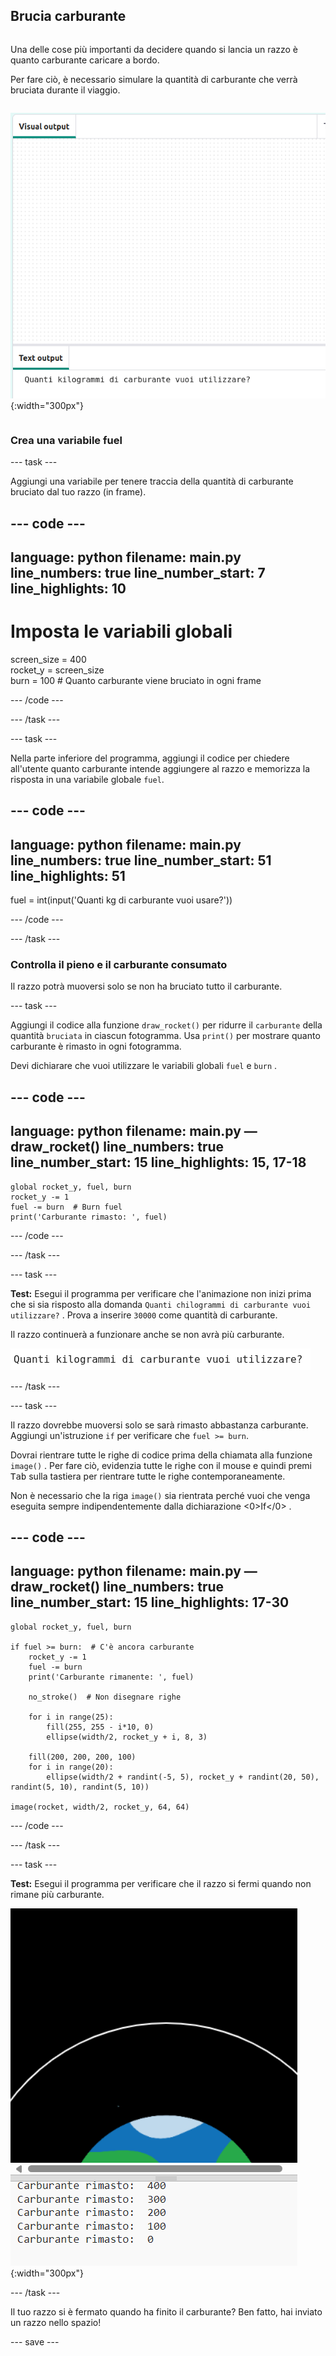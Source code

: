 ## Brucia carburante

<div style="display: flex; flex-wrap: wrap">
<div style="flex-basis: 200px; flex-grow: 1; margin-right: 15px;">

Una delle cose più importanti da decidere quando si lancia un razzo è quanto carburante caricare a bordo. 

Per fare ciò, è necessario simulare la quantità di carburante che verrà bruciata durante il viaggio.
</div>

![Il programma con una domanda nell'output, chiede quanto carburante serve.](images/burn_question_full.png){:width="300px"}

</div>

### Crea una variabile fuel

--- task ---

Aggiungi una variabile per tenere traccia della quantità di carburante bruciato dal tuo razzo (in frame).

--- code ---
---
language: python filename: main.py line_numbers: true line_number_start: 7
line_highlights: 10
---

# Imposta le variabili globali
screen_size = 400   
rocket_y = screen_size  
burn = 100  # Quanto carburante viene bruciato in ogni frame

--- /code ---

--- /task ---


--- task ---

Nella parte inferiore del programma, aggiungi il codice per chiedere all'utente quanto carburante intende aggiungere al razzo e memorizza la risposta in una variabile globale `fuel`.

--- code ---
---
language: python filename: main.py line_numbers: true line_number_start: 51
line_highlights: 51
---

fuel = int(input('Quanti kg di carburante vuoi usare?'))

--- /code ---

--- /task ---

### Controlla il pieno e il carburante consumato

Il razzo potrà muoversi solo se non ha bruciato tutto il carburante.

--- task ---

Aggiungi il codice alla funzione `draw_rocket()` per ridurre il `carburante` della quantità `bruciata` in ciascun fotogramma. Usa `print()` per mostrare quanto carburante è rimasto in ogni fotogramma.

Devi dichiarare che vuoi utilizzare le variabili globali `fuel` e `burn` .

--- code ---
---
language: python filename: main.py — draw_rocket() line_numbers: true line_number_start: 15
line_highlights: 15, 17-18
---

    global rocket_y, fuel, burn   
    rocket_y -= 1   
    fuel -= burn  # Burn fuel   
    print('Carburante rimasto: ', fuel)

--- /code ---

--- /task ---

--- task ---

**Test:** Esegui il programma per verificare che l'animazione non inizi prima che si sia risposto alla domanda `Quanti chilogrammi di carburante vuoi utilizzare?` . Prova a inserire `30000` come quantità di carburante.

Il razzo continuerà a funzionare anche se non avrà più carburante.

![L'area di output del programma con una domanda che chiede quanto carburante è necessario.](images/burn_question.png)

--- /task ---

--- task ---

Il razzo dovrebbe muoversi solo se sarà rimasto abbastanza carburante. Aggiungi un'istruzione `if` per verificare che `fuel >= burn`.

Dovrai rientrare tutte le righe di codice prima della chiamata alla funzione `image()` . Per fare ciò, evidenzia tutte le righe con il mouse e quindi premi <kbd>Tab</kbd> sulla tastiera per rientrare tutte le righe contemporaneamente.

Non è necessario che la riga `image()` sia rientrata perché vuoi che venga eseguita sempre indipendentemente dalla dichiarazione <0>If</0> .

--- code ---
---
language: python filename: main.py — draw_rocket() line_numbers: true line_number_start: 15
line_highlights: 17-30
---

    global rocket_y, fuel, burn  
    
    if fuel >= burn:  # C'è ancora carburante   
        rocket_y -= 1   
        fuel -= burn   
        print('Carburante rimanente: ', fuel)   
    
        no_stroke()  # Non disegnare righe   
    
        for i in range(25):   
            fill(255, 255 - i*10, 0)   
            ellipse(width/2, rocket_y + i, 8, 3)    
    
        fill(200, 200, 200, 100)   
        for i in range(20):   
            ellipse(width/2 + randint(-5, 5), rocket_y + randint(20, 50), randint(5, 10), randint(5, 10))   
    
    image(rocket, width/2, rocket_y, 64, 64)

--- /code ---

--- /task ---

--- task ---

**Test:** Esegui il programma per verificare che il razzo si fermi quando non rimane più carburante.

![Immagine di un razzo al centro dello schermo con la dicitura "Carburante rimanente: 0".](images/burn_empty.png){:width="300px"}

--- /task ---

Il tuo razzo si è fermato quando ha finito il carburante? Ben fatto, hai inviato un razzo nello spazio!

--- save ---

